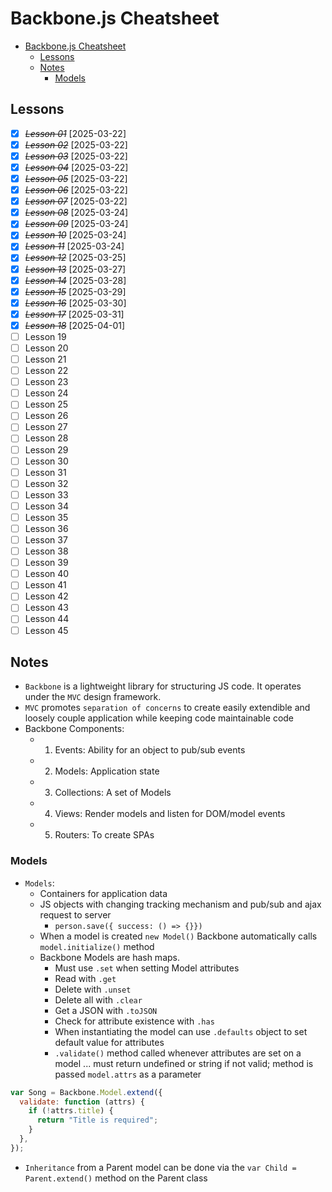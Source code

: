 # Backbone.js Cheatsheet

- [Backbone.js Cheatsheet](#backbonejs-cheatsheet)
  - [Lessons](#lessons)
  - [Notes](#notes)
    - [Models](#models)

## Lessons

- [x] ~~_Lesson 01_~~ [2025-03-22]
- [x] ~~_Lesson 02_~~ [2025-03-22]
- [x] ~~_Lesson 03_~~ [2025-03-22]
- [x] ~~_Lesson 04_~~ [2025-03-22]
- [x] ~~_Lesson 05_~~ [2025-03-22]
- [x] ~~_Lesson 06_~~ [2025-03-22]
- [x] ~~_Lesson 07_~~ [2025-03-22]
- [x] ~~_Lesson 08_~~ [2025-03-24]
- [x] ~~_Lesson 09_~~ [2025-03-24]
- [x] ~~_Lesson 10_~~ [2025-03-24]
- [x] ~~_Lesson 11_~~ [2025-03-24]
- [x] ~~_Lesson 12_~~ [2025-03-25]
- [x] ~~_Lesson 13_~~ [2025-03-27]
- [x] ~~_Lesson 14_~~ [2025-03-28]
- [x] ~~_Lesson 15_~~ [2025-03-29]
- [x] ~~_Lesson 16_~~ [2025-03-30]
- [x] ~~_Lesson 17_~~ [2025-03-31]
- [x] ~~_Lesson 18_~~ [2025-04-01]
- [ ] Lesson 19
- [ ] Lesson 20
- [ ] Lesson 21
- [ ] Lesson 22
- [ ] Lesson 23
- [ ] Lesson 24
- [ ] Lesson 25
- [ ] Lesson 26
- [ ] Lesson 27
- [ ] Lesson 28
- [ ] Lesson 29
- [ ] Lesson 30
- [ ] Lesson 31
- [ ] Lesson 32
- [ ] Lesson 33
- [ ] Lesson 34
- [ ] Lesson 35
- [ ] Lesson 36
- [ ] Lesson 37
- [ ] Lesson 38
- [ ] Lesson 39
- [ ] Lesson 40
- [ ] Lesson 41
- [ ] Lesson 42
- [ ] Lesson 43
- [ ] Lesson 44
- [ ] Lesson 45

## Notes

- `Backbone` is a lightweight library for structuring JS code. It operates under the `MVC` design framework.
- `MVC` promotes `separation of concerns` to create easily extendible and loosely couple application while keeping code maintainable code
- Backbone Components:
  - 1. Events: Ability for an object to pub/sub events
  - 2. Models: Application state
  - 3. Collections: A set of Models
  - 4. Views: Render models and listen for DOM/model events
  - 5. Routers: To create SPAs

### Models

- `Models`:
  - Containers for application data
  - JS objects with changing tracking mechanism and pub/sub and ajax request to server
    - `person.save({ success: () => {}})`
  - When a model is created `new Model()` Backbone automatically calls `model.initialize()` method
  - Backbone Models are hash maps.
    - Must use `.set` when setting Model attributes
    - Read with `.get`
    - Delete with `.unset`
    - Delete all with `.clear`
    - Get a JSON with `.toJSON`
    - Check for attribute existence with `.has`
    - When instantiating the model can use `.defaults` object to set default value for attributes
    - `.validate()` method called whenever attributes are set on a model ... must return undefined or string if not valid; method is passed `model.attrs` as a parameter

```js
var Song = Backbone.Model.extend({
  validate: function (attrs) {
    if (!attrs.title) {
      return "Title is required";
    }
  },
});
```

- `Inheritance` from a Parent model can be done via the `var Child = Parent.extend()` method on the Parent class
